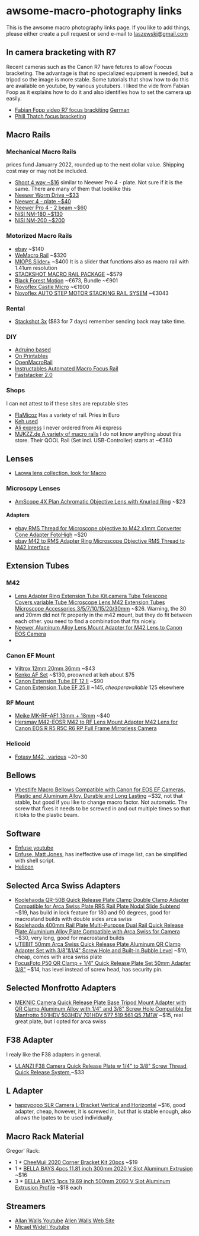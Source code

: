 # awsome-macro-photography links

This is the awsome macro photography links page. If you like to add things, please either create a pull request or send e-mail to laszewski@gmail.com

## In camera bracketing  with R7

Recent cameras such as the Canon R7 have fetures to allow Foocus bracketing. The advantage is that no specialized equipment is needed, but a tripod so the image is more stable. 
Some tutorials that show how to do this are available on youtube, by various youtubers. I liked the vide from Fabian Foop as it explains how to do it and also identifies how to set the camera up easily.

* [Fabian Fopp video R7 focus brackiting](https://www.youtube.com/watch?v=bJOtUBSCWbQ) [German](https://www.youtube.com/watch?v=dF02EDDsS1w)
* [Phill Thatch focus bracketing](https://www.youtube.com/watch?v=_lSnZARKxrA)


## Macro Rails

### Mechanical Macro Rails

prices fund Januarry 2022, rounded up to the next dollar value. Shipping cost may or may not be included.

* [Shoot 4 way ~$16](https://www.amazon.com/SHOOT-Aluminum-Focusing-Close-up-Photography/dp/B01N0KNK69/ref=sr_1_4?keywords=macro+focusing+rail&qid=1673610984&sr=8-4) similar to Neewer Pro 4 - plate. Not sure if it is the same. There are many of them that looklike this
* [Neewer Worm Drive ~$33](https://www.amazon.com/Neewer-Wormdrive-Focusing-Close-up-Shooting/dp/B07FSKRRX9/ref=sr_1_2?crid=IZAZ31O0FAP7&keywords=neewer+worm+drive&qid=1673611150&sprefix=newer+worm+drive%2Caps%2C170&sr=8-2)
* [Neewer 4 - plate ~$40](https://www.amazon.com/Neewer-Focusing-Close-Up-Shooting-Standard/dp/B009SJ7UWU/ref=sr_1_2?keywords=macro+focusing+rail&qid=1673610572&sr=8-2](https://www.amazon.com/Neewer-Wormdrive-Focusing-Close-up-Shooting/dp/B07FSKRRX9/ref=sr_1_2?)crid=IZAZ31O0FAP7&keywords=neewer+worm+drive&qid=1673611150&sprefix=newer+worm+drive%2Caps%2C170&sr=8-2)
* [Neewer Pro 4 - 2 beam ~$60](https://www.amazon.com/macro-focusing-rail/s?k=macro+focusing+rail)
* [NiSI NM-180 ~$130](https://www.amazon.com/NiSi-Focusing-NM-180-Degree-Rotating/dp/B08BCCFQC3/ref=sr_1_5?keywords=macro+focusing+rail&qid=1673610572&sr=8-5&ufe=app_do%3Aamzn1.fos.f5122f16-c3e8-4386-bf32-63e904010ad0)
* [NiSI NM-200 ~$200](https://www.amazon.com/NM-200-Macro-Focusing-Close-Up-Photography/dp/B0B4Z5TC8X/ref=sr_1_3?keywords=macro+focusing+rail&qid=1673610572&sr=8-3&ufe=app_do%3Aamzn1.fos.f5122f16-c3e8-4386-bf32-63e904010ad0)


### Motorized Macro Rails

* [ebay](https://www.ebay.com/itm/202754159812?_ul=EC) ~$140
* [WeMacro Rail](https://www.wemacro.com/US/index.php/product/wemacro-rail-with-power-bank-cable-for-outside/) ~$320
* [MIOPS Slider+](https://www.miops.com/products/slider) ~$400 It is a slider that functions also as macro rail with 1.41um resolution
* [STACKSHOT MACRO RAIL PACKAGE](https://cognisys-inc.com/stackshot-macro-rail-package.html) ~$579
* [Black Forest Motion](https://blackforestmotion.com/en/products/macro-slider/) ~€673, Bundle ~€901
* [Novoflex Castle Micro](https://www.novoflex.de/en/focusing-rack-castel-micro/castel-micro-en.html) ~€1900
* [Novoflex AUTO STEP MOTOR STACKING RAIL SYSEM](https://novoflexus.com/auto-step-motor-stacking-rail-sysem/)  ~€3043

### Rental

* [Stackshot 3x](https://www.lensrentals.com/rent/cognisys-stackshot-3x-macro-rail-package) ($83 for 7 days) remember sending back may take time.

### DIY

* [Adruino based](https://projecthub.arduino.cc/MacroPhotoFan_2004/89d7e85e-1c44-4d95-986b-eb9992d1ebb6)
* [On Printables](https://www.printables.com/model/219042-motorized-camera-rail-for-macro-photography/collections)
* [OpenMacroRail](https://github.com/appliedprocrastination/Motorized-Macro-Rail)
* [Instructables Automated Macro Focus Rail](https://www.instructables.com/Automated-Macro-Focus-Rail/)
* [Faststacker 2.0](https://pulsar124.fandom.com/wiki/Fast_Stacker)


### Shops

I can not attest to if these sites are reputable sites

* [FlaMicoz](https://flamicroz.com/en/39--macro-focusing-rail-) Has a variety of rail. Pries in Euro 
* [Keh used](https://www.keh.com/shop/search?q=macro+rail)
* [Ali express](https://www.aliexpress.com/w/wholesale-macro-rail.html) I never ordered from Ali express
* [MJKZZ.de A variety of macro rails](https://www.mjkzz.de/collections/focus-stacking-rails) I do not know anything about this store. Their QOOL Rail (Set incl. USB-Controller) starts at ~€380

## Lenses

* [Laowa lens collection, look for Macro](https://www.venuslens.net/)

### Microsopy Lenses

* [AmScope 4X Plan Achromatic Objective Lens with Knurled Ring](https://www.amazon.com/gp/product/B01G4CCGRC/ref=ppx_yo_dt_b_asin_title_o03_s00?ie=UTF8&psc=1) ~$23

#### Adapters

* [ebay RMS Thread for Microscope objective to M42 x1mm Converter Cone Adapter FotoHigh](https://www.ebay.com/itm/144442444704) ~$20
* [ebay M42 to RMS Adapter Ring Microscope Objective RMS Thread to M42 Interface](https://www.ebay.com/itm/273877780529)

## Extension Tubes

### M42

* [Lens Adapter Ring Extension Tube Kit,camera Tube Telescope Covers,variable Tube Microscope Lens M42 Extension Tubes Microscope Accessories 3/5/7/10/15/20/30mm](https://www.amazon.com/gp/product/B09C11L5QL/ref=ppx_yo_dt_b_asin_title_o00_s00?ie=UTF8&psc=1) ~$26. Warning, the 30 and 20mm did not fit properly in the m42 mount, but they do fit between each other. you need to find a combination that fits nicely. 
* [Neewer Aluminum Alloy Lens Mount Adapter for M42 Lens to Canon EOS Camera](https://www.amazon.com/gp/product/B01HPMY8YE/ref=ppx_yo_dt_b_asin_title_o01_s00?ie=UTF8&psc=1)
* 

### Canon EF Mount

* [Viltrox 12mm 20mm 36mm](https://www.amazon.com/Viltrox-Metal-Mount-Extension-Camera/dp/B07JK64C7Y/ref=sr_1_5?crid=2TRR5CVEO1CV&keywords=Canon+Extension+Tube&qid=1673615933&refinements=p_n_condition-type%3A2224371011&rnid=2224369011&s=electronics&sprefix=canon+extension+tube%2Caps%2C140&sr=1-5) ~$43
* [Kenko AF Set](https://www.amazon.com/Kenko-Auto-Extension-Canon-Mount/dp/B000U8Y88M) ~$130, preowned at keh about $75
* [Canon Extension Tube EF 12 II](https://www.amazon.com/Canon-Extension-Tube-Digital-Cameras/dp/B0000DZ5OE/ref=sr_1_1?crid=BXWP4VPTAYYE&keywords=Canon+Extension+Tube+EF+12+II&qid=1673616039&sprefix=canon+extension+tube+ef+12+ii%2Caps%2C108&sr=8-1) ~$90
* [Canon Extension Tube EF 25 II](https://www.amazon.com/Canon-Extension-Tube-Digital-Cameras/dp/B0000U1N38/ref=sr_1_3?crid=1JKOJ6RS20Y94&keywords=Canon+Extension+Tube+EF+25+II&qid=1673615812&sprefix=canon+extension+tube+ef+25+ii%2Caps%2C158&sr=8-3&ufe=app_do%3Aamzn1.fos.f5122f16-c3e8-4386-bf32-63e904010ad0) ~$145, cheaper available ~$125 elsewhere

### RF Mount

* [Meike MK-RF-AF1 13mm + 18mm](https://www.amazon.com/Meike-MK-RF-AF1-Extension-Adapter-Cameras/dp/B07T1CY6BS/ref=sr_1_6?crid=2TRR5CVEO1CV&keywords=Canon+Extension+Tube&qid=1673615882&refinements=p_n_condition-type%3A2224371011&rnid=2224369011&s=electronics&sprefix=canon+extension+tube%2Caps%2C140&sr=1-6) ~$40
* [Hersmay M42-EOSR M42 to RF Lens Mount Adapter M42 Lens for Canon EOS R R5 R5C R6 RP Full Frame Mirrorless Camera](https://www.amazon.com/gp/product/B08CKR8HJ7/ref=ppx_yo_dt_b_asin_title_o06_s00?ie=UTF8&th=1)

### Helicoid

* [Fotasy M42 , various](https://www.amazon.com/Fotasy-Helicord-Focusing-Helicoid-Extention/dp/B00CPUSYLA?th=1) ~$20-$30

## Bellows

* [Vbestlife Macro Bellows Compatible with Canon for EOS EF Cameras, Plastic and Aluminum Alloy, Durable and Long Lasting](https://www.amazon.com/gp/product/B07PZ86Q15/ref=ppx_yo_dt_b_asin_title_o05_s00?ie=UTF8&psc=1) ~$32, not that stable, but good if you like to change macro factor. Not automatic. The screw that fixes it needs to be screwed in and out multiple times so that it loks to the plastic beam. 
 
## Software

* [Enfuse youtube](https://www.youtube.com/watch?v=Hsc7cOlUxdA)
* [Enfuse, Matt Jones](https://www.youtube.com/watch?v=4sIgiJqiZYU), has ineffective use of image list, can be simplified with shell script.
* [Helicon](https://www.heliconsoft.com/helicon-remote-stackshot/)


## Selected Arca Swiss Adapters

* [Koolehaoda QR-50B Quick Release Plate Clamp Double Clamp Adapter Compatible for Arca Swiss Plate RRS Rail Plate Nodal Slide Subtend](https://www.amazon.com/gp/product/B096DM6G7H/ref=ppx_yo_dt_b_asin_title_o00_s00?ie=UTF8&psc=1) ~$19, has build in lock feature for 180 and 90 degrees, good for macrostand builds with double sides arca swiss
* [Koolehaoda 400mm Rail Plate Multi-Purpose Dual Rail Quick Release Plate Aluminium Alloy Plate Compatible with Arca Swiss for Camera](https://www.amazon.com/gp/product/B0BJ9B1DHJ/ref=ppx_yo_dt_b_asin_title_o02_s00?ie=UTF8&psc=1) ~$30, very long, good for macrostand builds
* [UTEBIT 50mm Arca Swiss Quick Release Plate Aluminum QR Clamp Adapter Set with 3/8"&1/4" Screw Hole and Built-in Bubble Level](https://www.amazon.com/gp/product/B06ZZQSJBN/ref=ppx_yo_dt_b_asin_title_o07_s00?ie=UTF8&psc=1) ~$10, cheap, comes with arca swiss plate
* [FocusFoto P50 QR Clamp + 1/4" Quick Release Plate Set 50mm Adapter 3/8"](https://www.amazon.com/FocusFoto-Mounting-Universal-Compatible-Manfrotto/dp/B07F7CFZZF/ref=sr_1_14?crid=9NTLI4VHAW0M&keywords=arca+swiss+quick+release&qid=1673617312&s=electronics&sprefix=arca+swiss+quick+release%2Celectronics%2C150&sr=1-14) ~$14, has level instead of screw head, has security pin. 

## Selected Monfrotto Adapters

* [MEKNIC Camera Quick Release Plate Base Tripod Mount Adapter with QR Clamp Aluminum Alloy with 1/4" and 3/8" Screw Hole Compatible for Manfrotto 501HDV 503HDV 701HDV 577 519 561 Q5 7M1W](https://www.amazon.com/MEKNIC-Release-Aluminum-Compatible-Manfrotto/dp/B09FPDL25K/ref=psdc_3347851_t3_B06X3VSNF3) ~$15, real great plate, but I opted for arca swiss

## F38 Adapter

I realy like the F38 adapters in general. 

* [ULANZI F38 Camera Quick Release Plate w 1/4" to 3/8" Screw Thread, Quick Release System ](https://www.amazon.com/gp/product/B08P7GKR8W/ref=ppx_yo_dt_b_asin_title_o07_s00?ie=UTF8&psc=1) ~$33

## L Adapter

* [happypopo SLR Camera L-Bracket Vertical and Horizontal](amazon.com/gp/product/B09GB4XKGM/ref=ppx_yo_dt_b_asin_title_o07_s06?ie=UTF8&psc=1) ~$16, good adapter, cheap, however, it is screwed in, but that is stable enough, also allows the lpates to be used individually.

## Macro Rack Material

Gregor' Rack:

* 1 * [CheeMuii 2020 Corner Bracket Kit,20pcs](https://www.amazon.com/gp/product/B098NVHDYM/ref=ppx_yo_dt_b_asin_title_o03_s00?ie=UTF8&psc=1) ~$19
* 1 * [BELLA BAYS 4pcs 11.81 inch 300mm 2020 V Slot Aluminum Extrusion](https://www.amazon.com/gp/product/B08TBKLC5S/ref=ppx_yo_dt_b_asin_title_o03_s01?ie=UTF8&psc=1) ~$16
* 3 * [BELLA BAYS 1pcs 19.69 inch 500mm 2060 V Slot Aluminum Extrusion Profile](https://www.amazon.com/gp/product/B08XXKJZND/ref=ppx_yo_dt_b_asin_title_o03_s01?ie=UTF8&th=1) ~$18 each

## Streamers

* [Allan Walls Youtube](https://www.youtube.com/@AllanWallsPhotography)
  [Allen Walls Web Site](https://www.allanwallsphotography.com/) 
* [Micael Widell Youtube](https://www.youtube.com/@MicaelWidell)

